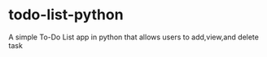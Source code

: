 # todo-list-python
 A simple To-Do List app in python that allows users to add,view,and delete task
